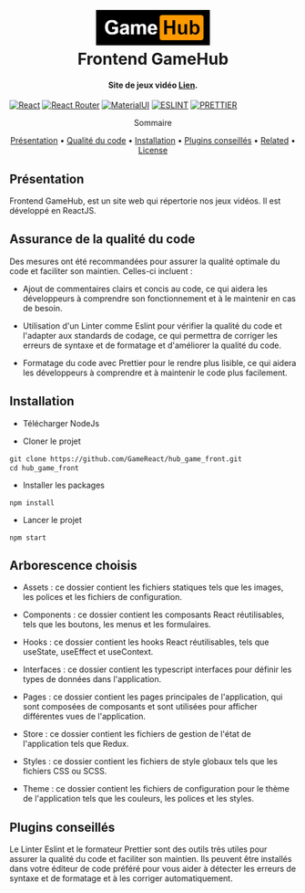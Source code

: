 <h1 align="center">
  <br>
  <a href="src\assets\logo.png"><img src="src\assets\logo.png" alt="Markdownify" width="200"></a>
  <br>
  Frontend GameHub
  <br>
</h1>

<h4 align="center">Site de jeux vidéo <a href="http://gamehub.io" target="_blank">Lien</a>.</h4>

[![React](https://img.shields.io/badge/React-20232A?style=for-the-badge&logo=react&logoColor=61DAFB)](https://react.dev/)
[![React Router](https://img.shields.io/badge/React_Router-CA4245?style=for-the-badge&logo=react-router&logoColor=white)](https://reactrouter.com/en/main)
[![MaterialUI](https://img.shields.io/badge/Material--UI-0081CB?style=for-the-badge&logo=material-ui&logoColor=white)](https://mui.com/)
[![ESLINT](https://img.shields.io/badge/eslint-3A33D1?style=for-the-badge&logo=eslint&logoColor=white)](https://eslint.org/)
[![PRETTIER](https://img.shields.io/badge/prettier-1A2C34?style=for-the-badge&logo=prettier&logoColor=F7BA3E)](https://prettier.io/)

<p align="center">
    Sommaire
</p>
<p align="center">
  <a href="#présentation">Présentation</a> •
  <a href="#assurance-de-la-qualité-du-code">Qualité du code</a> •
  <a href="#installation">Installation</a> •
  <a href="#plugins-conseillés">Plugins conseillés</a> •
  <a href="#related">Related</a> •
  <a href="#license">License</a>
</p>

## Présentation

Frontend GameHub, est un site web qui répertorie nos jeux vidéos. Il est développé en ReactJS.

## Assurance de la qualité du code

Des mesures ont été recommandées pour assurer la qualité optimale du code et faciliter son maintien. Celles-ci incluent :

- Ajout de commentaires clairs et concis au code, ce qui aidera les développeurs à comprendre son fonctionnement et à le maintenir en cas de besoin.

- Utilisation d'un Linter comme Eslint pour vérifier la qualité du code et l'adapter aux standards de codage, ce qui permettra de corriger les erreurs de syntaxe et de formatage et d'améliorer la qualité du code.

- Formatage du code avec Prettier pour le rendre plus lisible, ce qui aidera les développeurs à comprendre et à maintenir le code plus facilement.

## Installation

- Télécharger NodeJs

- Cloner le projet

```shell
git clone https://github.com/GameReact/hub_game_front.git
cd hub_game_front
```

- Installer les packages

```shell
npm install
```

- Lancer le projet

```shell
npm start
```

## Arborescence choisis

- Assets : ce dossier contient les fichiers statiques tels que les images, les polices et les fichiers de configuration.

- Components : ce dossier contient les composants React réutilisables, tels que les boutons, les menus et les formulaires.

- Hooks : ce dossier contient les hooks React réutilisables, tels que useState, useEffect et useContext.

- Interfaces : ce dossier contient les typescript interfaces pour définir les types de données dans l'application.

- Pages : ce dossier contient les pages principales de l'application, qui sont composées de composants et sont utilisées pour afficher différentes vues de l'application.

- Store : ce dossier contient les fichiers de gestion de l'état de l'application tels que Redux.

- Styles : ce dossier contient les fichiers de style globaux tels que les fichiers CSS ou SCSS.

- Theme : ce dossier contient les fichiers de configuration pour le thème de l'application tels que les couleurs, les polices et les styles.

## Plugins conseillés

Le Linter Eslint et le formateur Prettier sont des outils très utiles pour assurer la qualité du code et faciliter son maintien. Ils peuvent être installés dans votre éditeur de code préféré pour vous aider à détecter les erreurs de syntaxe et de formatage et à les corriger automatiquement.
